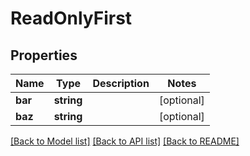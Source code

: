 # ReadOnlyFirst

## Properties
Name | Type | Description | Notes
------------ | ------------- | ------------- | -------------
**bar** | **string** |  | [optional] 
**baz** | **string** |  | [optional] 

[[Back to Model list]](../../README.md#documentation-for-models) [[Back to API list]](../../README.md#documentation-for-api-endpoints) [[Back to README]](../../README.md)

